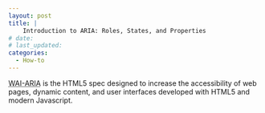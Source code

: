 ```yaml
---
layout: post
title: |
    Introduction to ARIA: Roles, States, and Properties
# date:
# last_updated:
categories:
  - How-to
---
```

<abbr title="Web Accessibility Initiative - Accessible Rich Internet Applications">WAI-ARIA</abbr> is the HTML5 spec designed to increase the accessibility of web pages, dynamic content, and user interfaces developed with HTML5 and modern Javascript.
